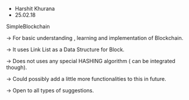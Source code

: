* Harshit Khurana
* 25.02.18



SimpleBlockchain

-> For basic understanding , learning and implementation of Blockchain.

-> It uses Link List as a Data Structure for Block.

-> Does not uses any special HASHING algorithm ( can be integrated though).

-> Could possibly add a little more functionalities to this in future.

-> Open to all types of suggestions.
